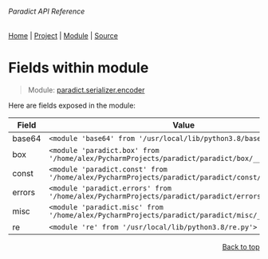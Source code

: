 ###### Paradict API Reference
[Home](/docs/api/README.md) | [Project](/README.md) | [Module](/docs/api/modules/paradict/serializer/encoder/README.md) | [Source](/paradict/serializer/encoder.py)

# Fields within module
> Module: [paradict.serializer.encoder](/docs/api/modules/paradict/serializer/encoder/README.md)

Here are fields exposed in the module:

| Field | Value |
| --- | --- |
| base64 | `<module 'base64' from '/usr/local/lib/python3.8/base64.py'>` |
| box | `<module 'paradict.box' from '/home/alex/PycharmProjects/paradict/paradict/box/__init__.py'>` |
| const | `<module 'paradict.const' from '/home/alex/PycharmProjects/paradict/paradict/const/__init__.py'>` |
| errors | `<module 'paradict.errors' from '/home/alex/PycharmProjects/paradict/paradict/errors/__init__.py'>` |
| misc | `<module 'paradict.misc' from '/home/alex/PycharmProjects/paradict/paradict/misc/__init__.py'>` |
| re | `<module 're' from '/usr/local/lib/python3.8/re.py'>` |

<p align="right"><a href="#paradict-api-reference">Back to top</a></p>

